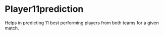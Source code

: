 # Player11prediction
Helps in predicting 11 best performing players from both teams for a given match. 
